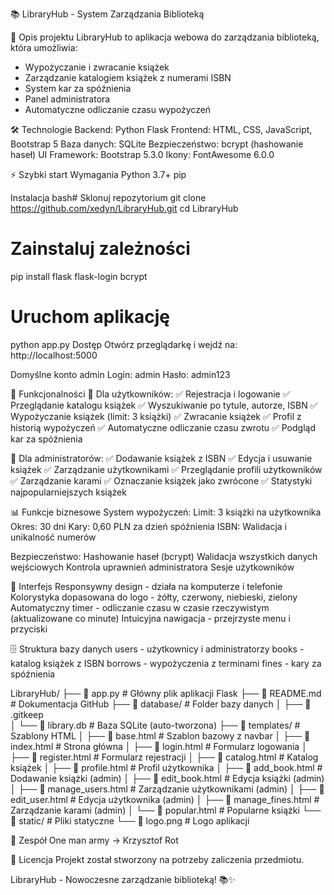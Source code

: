 📚 LibraryHub - System Zarządzania Biblioteką

📖 Opis projektu
LibraryHub to aplikacja webowa do zarządzania biblioteką, która umożliwia:
* Wypożyczanie i zwracanie książek
* Zarządzanie katalogiem książek z numerami ISBN
* System kar za spóźnienia
* Panel administratora
* Automatyczne odliczanie czasu wypożyczeń

🛠️ Technologie
Backend: Python Flask
Frontend: HTML, CSS, JavaScript, Bootstrap 5
Baza danych: SQLite
Bezpieczeństwo: bcrypt (hashowanie haseł)
UI Framework: Bootstrap 5.3.0
Ikony: FontAwesome 6.0.0

⚡ Szybki start
Wymagania
Python 3.7+
pip

Instalacja
bash# Sklonuj repozytorium
git clone https://github.com/xedyn/LibraryHub.git
cd LibraryHub

# Zainstaluj zależności
pip install flask flask-login bcrypt

# Uruchom aplikację
python app.py
Dostęp
Otwórz przeglądarkę i wejdź na: http://localhost:5000

Domyślne konto admin
Login: admin
Hasło: admin123

🎯 Funkcjonalności
👤 Dla użytkowników:
✅ Rejestracja i logowanie
✅ Przeglądanie katalogu książek
✅ Wyszukiwanie po tytule, autorze, ISBN
✅ Wypożyczanie książek (limit: 3 książki)
✅ Zwracanie książek
✅ Profil z historią wypożyczeń
✅ Automatyczne odliczanie czasu zwrotu
✅ Podgląd kar za spóźnienia

🔧 Dla administratorów:
✅ Dodawanie książek z ISBN
✅ Edycja i usuwanie książek
✅ Zarządzanie użytkownikami
✅ Przeglądanie profili użytkowników
✅ Zarządzanie karami
✅ Oznaczanie książek jako zwrócone
✅ Statystyki najpopularniejszych książek

📊 Funkcje biznesowe
System wypożyczeń:
Limit: 3 książki na użytkownika
Okres: 30 dni
Kary: 0,60 PLN za dzień spóźnienia
ISBN: Walidacja i unikalność numerów

Bezpieczeństwo:
Hashowanie haseł (bcrypt)
Walidacja wszystkich danych wejściowych
Kontrola uprawnień administratora
Sesje użytkowników

📱 Interfejs
Responsywny design - działa na komputerze i telefonie
Kolorystyka dopasowana do logo - żółty, czerwony, niebieski, zielony
Automatyczny timer - odliczanie czasu w czasie rzeczywistym (aktualizowane co minute)
Intuicyjna nawigacja - przejrzyste menu i przyciski

🗄️ Struktura bazy danych
users - użytkownicy i administratorzy
books - katalog książek z ISBN
borrows - wypożyczenia z terminami
fines - kary za spóźnienia

LibraryHub/
├── 📄 app.py                           # Główny plik aplikacji Flask
├── 📄 README.md                        # Dokumentacja GitHub
├── 📂 database/                        # Folder bazy danych
│   ├── 📄 .gitkeep                     
│   └── 📄 library.db                   # Baza SQLite (auto-tworzona)
├── 📂 templates/                       # Szablony HTML
│   ├── 📄 base.html                    # Szablon bazowy z navbar
│   ├── 📄 index.html                   # Strona główna
│   ├── 📄 login.html                   # Formularz logowania
│   ├── 📄 register.html                # Formularz rejestracji
│   ├── 📄 catalog.html                 # Katalog książek
│   ├── 📄 profile.html                 # Profil użytkownika
│   ├── 📄 add_book.html                # Dodawanie książki (admin)
│   ├── 📄 edit_book.html               # Edycja książki (admin)
│   ├── 📄 manage_users.html            # Zarządzanie użytkownikami (admin)
│   ├── 📄 edit_user.html               # Edycja użytkownika (admin)
│   ├── 📄 manage_fines.html            # Zarządzanie karami (admin)
│   └── 📄 popular.html                 # Popularne książki
└──  📂 static/                          # Pliki statyczne
    └── 📄 logo.png                     # Logo aplikacji

👥 Zespół
One man army -> Krzysztof Rot

📄 Licencja
Projekt został stworzony na potrzeby zaliczenia przedmiotu.

LibraryHub - Nowoczesne zarządzanie biblioteką! 📚✨
